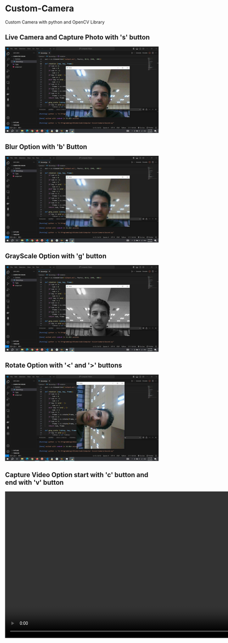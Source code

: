 # Custom-Camera
Custom Camera with python and OpenCV Library

## Live Camera and Capture Photo with 's' button
<img src="ScreenShots/1.png">

## Blur Option with 'b' Button
<img src="ScreenShots/2.png">

## GrayScale Option with 'g' button
<img src="ScreenShots/3.png">

## Rotate Option with '<' and '>' buttons
<img src="ScreenShots/4.png">

## Capture Video Option start with 'c' button and end with 'v' button
<video autoplay loop style="width:100%; height: auto; position:absolute;">
  <source src="output.avi" type="video/avi" />
  <img src="ScreenShots/1.png">
</video>

